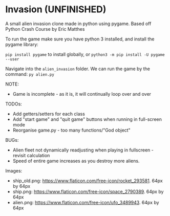 # Invasion (UNFINISHED)
A small alien invasion clone made in python using pygame. 
Based off Python Crash Course by Eric Matthes

To run the game make sure you have python 3 installed, and install the pygame library:

`pip install pygame` to install globally, or `python3 -m pip install -U pygame --user` 

Navigate into the `alien_invasion` folder. We can run the game by the command: `py alien.py`

NOTE: 
* Game is incomplete - as it is, it will continually loop over and over

TODOs: 
* Add getters/setters for each class 
* Add "start game" and "quit game" buttons when running in full-screen mode
* Reorganise game.py - too many functions/"God object" 

BUGs:
* Alien fleet not dynamically readjusting when playing in fullscreen - revisit calculation
* Speed of entire game increases as you destroy more aliens.

Images:
* ship_old.png: https://www.flaticon.com/free-icon/rocket_293581. 64px by 64px
* ship.png: https://www.flaticon.com/free-icon/space_2790389. 64px by 64px
* alien.png: https://www.flaticon.com/free-icon/ufo_3489943. 64px by 64px
